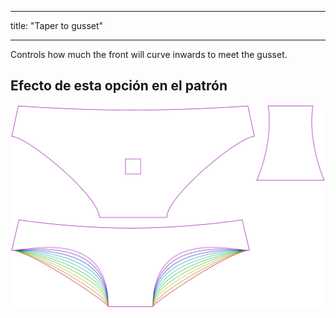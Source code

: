 - - -
title: "Taper to gusset"
- - -

Controls how much the front will curve inwards to meet the gusset.

## Efecto de esta opción en el patrón

![Esta imagen muestra el efecto de esta opción superponiendo varias variantes que tienen un valor diferente para esta opción](ursula_tapertogusset_sample.svg "Efecto de esta opción en el patrón")
